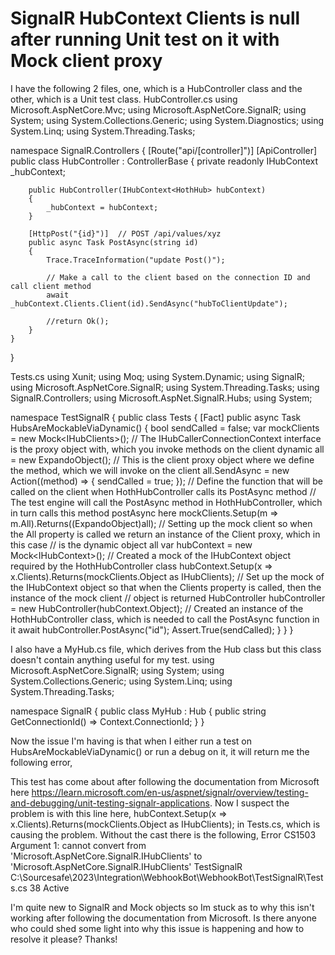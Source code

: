 
# SignalR HubContext Clients is null after running Unit test on it with Mock client proxy

I have the following 2 files, one, which is a HubController class and the other, which is a Unit test class.
HubController.cs
using Microsoft.AspNetCore.Mvc;
using Microsoft.AspNetCore.SignalR;
using System;
using System.Collections.Generic;
using System.Diagnostics;
using System.Linq;
using System.Threading.Tasks;

namespace SignalR.Controllers
{
    [Route("api/[controller]")]
    [ApiController]
    public class HubController : ControllerBase
    {
        private readonly IHubContext<HothHub> _hubContext;

        public HubController(IHubContext<HothHub> hubContext)
        {
            _hubContext = hubContext;
        }

        [HttpPost("{id}")]  // POST /api/values/xyz
        public async Task PostAsync(string id)
        {
            Trace.TraceInformation("update Post()");

            // Make a call to the client based on the connection ID and call client method
            await _hubContext.Clients.Client(id).SendAsync("hubToClientUpdate");

            //return Ok();
        }
    }
}

Tests.cs
using Xunit;
using Moq;
using System.Dynamic;
using SignalR;
using Microsoft.AspNetCore.SignalR;
using System.Threading.Tasks;
using SignalR.Controllers;
using Microsoft.AspNet.SignalR.Hubs;
using System;

namespace TestSignalR
{
    public class Tests
    {
        [Fact]
        public async Task HubsAreMockableViaDynamic()
        {
            bool sendCalled = false;
            var mockClients = new Mock<IHubClients<dynamic>>();
            // The IHubCallerConnectionContext interface is the proxy object with, which you invoke methods on the client
            dynamic all = new ExpandoObject();
            // This is the client proxy object where we define the method, which we will invoke on the client
            all.SendAsync = new Action<string>((method) =>
            {
                sendCalled = true;
            });
            // Define the function that will be called on the client when HothHubController calls its PostAsync method
            // The test engine will call the PostAsync method in HothHubController, which in turn calls this method postAsync here
            mockClients.Setup(m => m.All).Returns((ExpandoObject)all);
            // Setting up the mock client so when the All property is called we return an instance of the Client proxy, which in this case
            // is the dynamic object all
            var hubContext = new Mock<IHubContext<MyHub>>();
            // Created a mock of the IHubContext object required by the HothHubController class
            hubContext.Setup(x => x.Clients).Returns(mockClients.Object as IHubClients);
            // Set up the mock of the IHubContext object so that when the Clients property is called, then the instance of the mock client
            // object is returned
            HubController hubController = new HubController(hubContext.Object);
            // Created an instance of the HothHubController class, which is needed to call the PostAsync function in it
            await hubController.PostAsync("id");
            Assert.True(sendCalled);
        }
    }
}

I also have a MyHub.cs file, which derives from the Hub class but this class doesn't contain anything useful for my test.
using Microsoft.AspNetCore.SignalR;
using System;
using System.Collections.Generic;
using System.Linq;
using System.Threading.Tasks;

namespace SignalR
{
    public class MyHub : Hub
    {
        public string GetConnectionId() => Context.ConnectionId;
    }
}

Now the issue I'm having is that when I either run a test on HubsAreMockableViaDynamic() or run a debug on it, it will return me the following error,

This test has come about after following the documentation from Microsoft here https://learn.microsoft.com/en-us/aspnet/signalr/overview/testing-and-debugging/unit-testing-signalr-applications. Now I suspect the problem is with this line here, hubContext.Setup(x => x.Clients).Returns(mockClients.Object as IHubClients); in Tests.cs, which is causing the problem. Without the cast there is the following,
Error   CS1503  Argument 1: cannot convert from 'Microsoft.AspNetCore.SignalR.IHubClients<dynamic>' to 'Microsoft.AspNetCore.SignalR.IHubClients'   TestSignalR C:\Sourcesafe\2023\Integration\WebhookBot\WebhookBot\TestSignalR\Tests.cs   38  Active

I'm quite new to SignalR and Mock objects so Im stuck as to why this isn't working after following the documentation from Microsoft. Is there anyone who could shed some light into why this issue is happening and how to resolve it please?
Thanks!

        